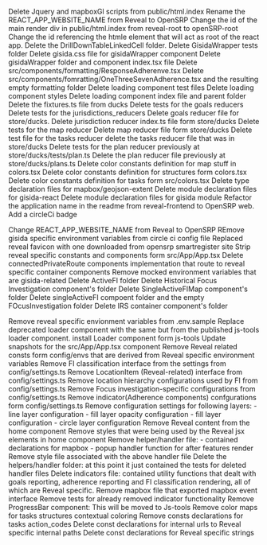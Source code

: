 Delete Jquery and mapboxGl scripts from public/html.index
Rename the REACT_APP_WEBSITE_NAME from Reveal to OpenSRP
Change the id of the main render div in public/html.index from reveal-root to openSRP-root
Change the id referencing the htmle element that will act as root of the react app.
Delete the DrillDownTableLinkedCell folder.
Delete GisidaWrapper tests folder
Delete gisida.css file for gisidaWrapper component
Delete gisidaWrapper folder and component index.tsx file
Delete src/components/formatting/ResponseAdherenve.tsx
Delete src/components/fomratting/OneThreeSevenAdherence.tsx and the resulting empty formatting folder
Delete loading component test files
Delete loading component styles
Delete loading component index file and parent folder
Delete the fixtures.ts file from ducks
Delete tests for the goals reducers
Delete tests for the jurisdictions_reducers
Delete goals reducer file for store/ducks.
Delete jurisdiction reducer index.ts file form store/ducks
Delete tests for the map reducer
Delete map reducer file form store/ducks
Delete test file for the tasks reducer
delete the tasks reducer file that was in store/ducks
Delete tests for the plan reducer previously at store/ducks/tests/plan.ts
Delete the plan reducer file previously at store/ducks/plans.ts
Delete color constants definition for map stuff in colors.tsx
Delete color constants definition for structures form colors.tsx
Delete color constants definition for tasks form src/colors.tsx
Delete type declaration files for mapbox/geojson-extent
Delete module declaration files for gisida-react
Delete module declaration files for gisida module
Refactor the application name in the readme from reveal-frontend to OpenSRP web.
Add a circleCi badge

Change REACT_APP_WEBSITE_NAME from Reveal to OpenSRP
REmove gisida specific environment variables from circle ci config file
Replaced reveal favicon with one downloaded from opensrp smartregister site
Strip reveal specific constants and components form src/App/App.tsx
Delete connectedPrivateRoute components implementation that route to reveal specific container components
Remove mocked environment variables that are gisida-related
Delete ActiveFI folder
Delete Historical Focus Investigation component's folder
Delete SingleActiveFIMap component's folder
Delete singleActiveFI compoent folder and the empty FOcusInvestigation folder
Delete IRS container component's folder

Remove reveal specific envionment variables from .env.sample
Replace deprecated loader component with the same but from the published js-tools loader component.
install Loader component form js-tools
Update snapshots for the src/App/App.tsx component
Remove Reveal related consts form config/envs that are derived from Reveal specific environment variables
Remove FI classification interface from the settings from config/settings.ts
Remove LocationItem (Reveal-related) interface from config/settings.ts
Remove location hierarchy configurations used by FI from config/settings.ts
Remove Focus investigation-specific configurations from config/settings.ts
Remove indicator(Adherence components) confgurations form config/settings.ts
Remove configuration settings for following layers: - line layer configuration - fill layer opacity configuration - fill layer configuration - circle layer configuration
Remove Reveal content from the home component
Remove styles that were being used by the Reveal jsx elements in home component
Remove helper/handler file: - contained declarations for mapbox - popup handler function for after features render
Remove style file associated with the above handler file
Delete the helpers/handler folder: at this point it just contained the tests for deleted handler files
Delete indicators file: contained utility functions that dealt with goals reporting, adherence reporting and FI classification rendering, all of which are Reveal specific.
Remove mapbox file that exported mapbox event interface
Remove tests for already removed indicator functionality
Remove ProgressBar component: This will be moved to Js-tools
Remove color maps for tasks structures contextual coloring
Remove consts declarations for tasks action_codes
Delete const declarations for internal urls to Reveal specific internal paths
Delete const declarations for Reveal specific strings
